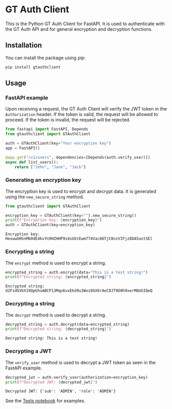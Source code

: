 # GT Auth Client

This is the Python GT Auth Client for FastAPI. It is used to authenticate with the GT Auth API and for general encryption and decryption functions.

## Installation

You can install the package using pip:

```bash
pip install gtauthclient
```

## Usage

### FastAPI example

Upon receiving a request, the GT Auth Client will verify the JWT token in the `Authorization` header. If the token is valid, the request will be allowed to proceed. If the token is invalid, the request will be rejected.

```python
from fastapi import FastAPI, Depends
from gtauthclient import GTAuthClient

auth = GTAuthClient(key="Your encryption key")
app = FastAPI()

@app.get("/v1/users", dependencies=[Depends(auth.verify_user)])
async def list_users():
    return ["John", "Jane", "Jack"]
```

### Generating an encryption key

The encryption key is used to encrypt and decrypt data. It is generated using the `new_secure_string` method.

```python
from gtauthclient import GTAuthClient

encryption_key = GTAuthClient(key="").new_secure_string()
print(f"Encryption key: {encryption_key}")
auth = GTAuthClient(key=encryption_key)
```

```text
Encryption key: HexwwUHSnMb0dE4kvYn9HZHHP9s4sUktEwm774Vac86TjC0nzVIFjz8DA5astSEl
```

### Encrypting a string

The `encrypt` method is used to encrypt a string.

```python
encrypted_string = auth.encrypt(data="This is a test string!")
print(f"Encrypted string: {encrypted_string}")
```

```text
Encrypted string: U2FsdGVkX19QpGhuABCP13Mqo6vxEkd9u3Wxs9GXOrAeC8JT9D0h9xerM8m5IQeQ
```

### Decrypting a string

The `decrypt` method is used to decrypt a string.

```python
decrypted_string = auth.decrypt(data=encrypted_string)
print(f"Decrypted string: {decrypted_string}")
```

```text
Decrypted string: This is a test string!
```

### Decrypting a JWT

The `verify_user` method is used to decrypt a JWT token as seen in the FastAPI example.

```python
decrypted_jwt = auth.verify_user(authorization=encryption_key)
print(f"Decrypted JWT: {decrypted_jwt}")
```

```text
Decrypted JWT: {'sub': 'ADMIN', 'role': 'ADMIN'}
```

See the [Tests notebook](tests.ipynb) for examples.
